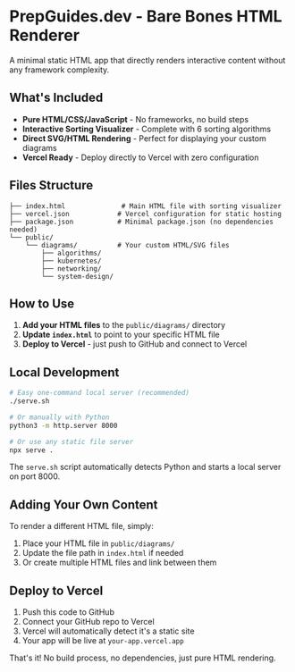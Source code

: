 # PrepGuides.dev - Bare Bones HTML Renderer

A minimal static HTML app that directly renders interactive content without any framework complexity.

## What's Included

- **Pure HTML/CSS/JavaScript** - No frameworks, no build steps
- **Interactive Sorting Visualizer** - Complete with 6 sorting algorithms
- **Direct SVG/HTML Rendering** - Perfect for displaying your custom diagrams
- **Vercel Ready** - Deploy directly to Vercel with zero configuration

## Files Structure

```
├── index.html              # Main HTML file with sorting visualizer
├── vercel.json            # Vercel configuration for static hosting
├── package.json           # Minimal package.json (no dependencies needed)
└── public/
    └── diagrams/          # Your custom HTML/SVG files
        ├── algorithms/
        ├── kubernetes/
        ├── networking/
        └── system-design/
```

## How to Use

1. **Add your HTML files** to the `public/diagrams/` directory
2. **Update `index.html`** to point to your specific HTML file
3. **Deploy to Vercel** - just push to GitHub and connect to Vercel

## Local Development

```bash
# Easy one-command local server (recommended)
./serve.sh

# Or manually with Python
python3 -m http.server 8000

# Or use any static file server
npx serve .
```

The `serve.sh` script automatically detects Python and starts a local server on port 8000.

## Adding Your Own Content

To render a different HTML file, simply:

1. Place your HTML file in `public/diagrams/`
2. Update the file path in `index.html` if needed
3. Or create multiple HTML files and link between them

## Deploy to Vercel

1. Push this code to GitHub
2. Connect your GitHub repo to Vercel
3. Vercel will automatically detect it's a static site
4. Your app will be live at `your-app.vercel.app`

That's it! No build process, no dependencies, just pure HTML rendering.